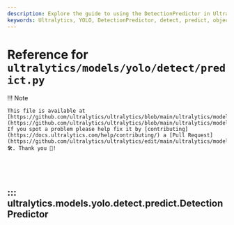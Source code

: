 ```yaml
---
description: Explore the guide to using the DetectionPredictor in Ultralytics YOLO. Learn how to predict, detect and analyze objects accurately.
keywords: Ultralytics, YOLO, DetectionPredictor, detect, predict, object detection, analysis
---
```


# Reference for `ultralytics/models/yolo/detect/predict.py`

!!! Note

    This file is available at [https://github.com/ultralytics/ultralytics/blob/main/ultralytics/models/yolo/detect/predict.py](https://github.com/ultralytics/ultralytics/blob/main/ultralytics/models/yolo/detect/predict.py). If you spot a problem please help fix it by [contributing](https://docs.ultralytics.com/help/contributing/) a [Pull Request](https://github.com/ultralytics/ultralytics/edit/main/ultralytics/models/yolo/detect/predict.py) 🛠️. Thank you 🙏!

<br><br>

## ::: ultralytics.models.yolo.detect.predict.DetectionPredictor

<br><br>
